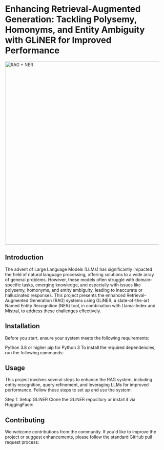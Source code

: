 # Enhancing Retrieval-Augmented Generation: Tackling Polysemy, Homonyms, and Entity Ambiguity with GLiNER for Improved Performance
<img src="info/medium_RAG.jpeg" alt=" RAG + NER" width="600" height="auto">

## Introduction
The advent of Large Language Models (LLMs) has significantly impacted the field of natural language processing, offering solutions to a wide array of general problems. However, these models often struggle with domain-specific tasks, emerging knowledge, and especially with issues like polysemy, homonyms, and entity ambiguity, leading to inaccurate or hallucinated responses. This project presents the enhanced Retrieval-Augmented Generation (RAG) systems using GLiNER, a state-of-the-art Named Entity Recognition (NER) tool, in combination with Llama-Index and Mistral, to address these challenges effectively.

## Installation
Before you start, ensure your system meets the following requirements:

Python 3.8 or higher
pip for Python 3
To install the required dependencies, run the following commands:

## Usage
This project involves several steps to enhance the RAG system, including entity recognition, query refinement, and leveraging LLMs for improved performance. Follow these steps to set up and use the system:

Step 1: Setup GLiNER
Clone the GLiNER repository or install it via HuggingFace:


## Contributing
We welcome contributions from the community. If you'd like to improve the project or suggest enhancements, please follow the standard GitHub pull request process:


